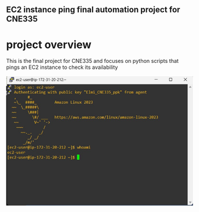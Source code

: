 ## EC2 instance ping final automation project for CNE335
# project overview
This is the final project for CNE335 and focuses on python scripts that pings an EC2 instance to check its availability


![image alt](https://github.com/Elmiabka2024/Elmi_Aden_CNE335_automation_project/blob/f97dce8d2bcf92643d989003dca8df4cf03e07a8/final_project_ec2-connection.jpg)
